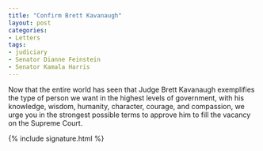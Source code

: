 ```yaml
---
title: "Confirm Brett Kavanaugh"
layout: post
categories:
- Letters
tags:
- judiciary
- Senator Dianne Feinstein
- Senator Kamala Harris
---
```


Now that the entire world has seen that Judge Brett Kavanaugh exemplifies the type of person we want in the highest levels of government, with his knowledge, wisdom, humanity, character, courage, and compassion, we urge you in the strongest possible terms to approve him to fill the vacancy on the Supreme Court.

{% include signature.html %}
